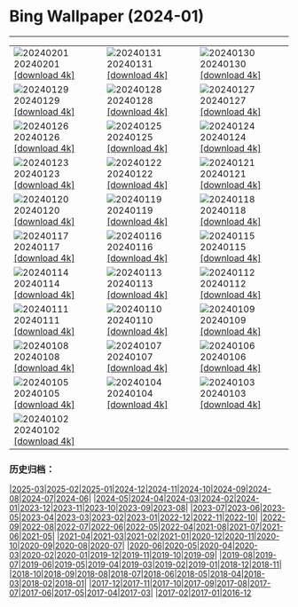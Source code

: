 # Bing Wallpaper (2024-01)
**************

<table><tr><td><img src="https://www.bing.com/th?id=OHR.ZebraMother_EN-CA5020659638_1920x1080.jpg" alt="20240201"> 20240201 <a href="https://www.bing.com/th?id=OHR.ZebraMother_EN-CA5020659638_UHD.jpg">[download 4k]</a></td><td><img src="https://www.bing.com/th?id=OHR.AlbaceteSpain_EN-CA6620755478_1920x1080.jpg" alt="20240131"> 20240131 <a href="https://www.bing.com/th?id=OHR.AlbaceteSpain_EN-CA6620755478_UHD.jpg">[download 4k]</a></td><td><img src="https://www.bing.com/th?id=OHR.GollingerFalls_EN-CA5492770721_1920x1080.jpg" alt="20240130"> 20240130 <a href="https://www.bing.com/th?id=OHR.GollingerFalls_EN-CA5492770721_UHD.jpg">[download 4k]</a></td></tr><tr><td><img src="https://www.bing.com/th?id=OHR.ChannelOutback_EN-CA2352335616_1920x1080.jpg" alt="20240129"> 20240129 <a href="https://www.bing.com/th?id=OHR.ChannelOutback_EN-CA2352335616_UHD.jpg">[download 4k]</a></td><td><img src="https://www.bing.com/th?id=OHR.WinterCarnival_EN-CA1750388118_1920x1080.jpg" alt="20240128"> 20240128 <a href="https://www.bing.com/th?id=OHR.WinterCarnival_EN-CA1750388118_UHD.jpg">[download 4k]</a></td><td><img src="https://www.bing.com/th?id=OHR.HawkOwl_EN-CA9957367188_1920x1080.jpg" alt="20240127"> 20240127 <a href="https://www.bing.com/th?id=OHR.HawkOwl_EN-CA9957367188_UHD.jpg">[download 4k]</a></td></tr><tr><td><img src="https://www.bing.com/th?id=OHR.SnowyOwlQuebec_EN-CA1326772856_1920x1080.jpg" alt="20240126"> 20240126 <a href="https://www.bing.com/th?id=OHR.SnowyOwlQuebec_EN-CA1326772856_UHD.jpg">[download 4k]</a></td><td><img src="https://www.bing.com/th?id=OHR.IcelandBeach_EN-CA0939804104_1920x1080.jpg" alt="20240125"> 20240125 <a href="https://www.bing.com/th?id=OHR.IcelandBeach_EN-CA0939804104_UHD.jpg">[download 4k]</a></td><td><img src="https://www.bing.com/th?id=OHR.MaldivesAtolls_EN-CA0649098426_1920x1080.jpg" alt="20240124"> 20240124 <a href="https://www.bing.com/th?id=OHR.MaldivesAtolls_EN-CA0649098426_UHD.jpg">[download 4k]</a></td></tr><tr><td><img src="https://www.bing.com/th?id=OHR.SantaCruzSunrise_EN-CA9651520074_1920x1080.jpg" alt="20240123"> 20240123 <a href="https://www.bing.com/th?id=OHR.SantaCruzSunrise_EN-CA9651520074_UHD.jpg">[download 4k]</a></td><td><img src="https://www.bing.com/th?id=OHR.SquirrelNetherlands_EN-CA8803161648_1920x1080.jpg" alt="20240122"> 20240122 <a href="https://www.bing.com/th?id=OHR.SquirrelNetherlands_EN-CA8803161648_UHD.jpg">[download 4k]</a></td><td><img src="https://www.bing.com/th?id=OHR.MacaroniPenguins_EN-CA8464340368_1920x1080.jpg" alt="20240121"> 20240121 <a href="https://www.bing.com/th?id=OHR.MacaroniPenguins_EN-CA8464340368_UHD.jpg">[download 4k]</a></td></tr><tr><td><img src="https://www.bing.com/th?id=OHR.PlitviceWinter_EN-CA8126471989_1920x1080.jpg" alt="20240120"> 20240120 <a href="https://www.bing.com/th?id=OHR.PlitviceWinter_EN-CA8126471989_UHD.jpg">[download 4k]</a></td><td><img src="https://www.bing.com/th?id=OHR.ParisBridge_EN-CA5986391133_1920x1080.jpg" alt="20240119"> 20240119 <a href="https://www.bing.com/th?id=OHR.ParisBridge_EN-CA5986391133_UHD.jpg">[download 4k]</a></td><td><img src="https://www.bing.com/th?id=OHR.SleepyWolf_EN-CA6144184677_1920x1080.jpg" alt="20240118"> 20240118 <a href="https://www.bing.com/th?id=OHR.SleepyWolf_EN-CA6144184677_UHD.jpg">[download 4k]</a></td></tr><tr><td><img src="https://www.bing.com/th?id=OHR.LakeLouise_EN-CA6262650023_1920x1080.jpg" alt="20240117"> 20240117 <a href="https://www.bing.com/th?id=OHR.LakeLouise_EN-CA6262650023_UHD.jpg">[download 4k]</a></td><td><img src="https://www.bing.com/th?id=OHR.AuroraBritishColumbia_EN-CA6392674959_1920x1080.jpg" alt="20240116"> 20240116 <a href="https://www.bing.com/th?id=OHR.AuroraBritishColumbia_EN-CA6392674959_UHD.jpg">[download 4k]</a></td><td><img src="https://www.bing.com/th?id=OHR.HokkaidoSwans_EN-CA6678796195_1920x1080.jpg" alt="20240115"> 20240115 <a href="https://www.bing.com/th?id=OHR.HokkaidoSwans_EN-CA6678796195_UHD.jpg">[download 4k]</a></td></tr><tr><td><img src="https://www.bing.com/th?id=OHR.HanaHighway_EN-CA7042798392_1920x1080.jpg" alt="20240114"> 20240114 <a href="https://www.bing.com/th?id=OHR.HanaHighway_EN-CA7042798392_UHD.jpg">[download 4k]</a></td><td><img src="https://www.bing.com/th?id=OHR.BukhansanSeoul_EN-CA7594639923_1920x1080.jpg" alt="20240113"> 20240113 <a href="https://www.bing.com/th?id=OHR.BukhansanSeoul_EN-CA7594639923_UHD.jpg">[download 4k]</a></td><td><img src="https://www.bing.com/th?id=OHR.LynxSnow_EN-CA9725800228_1920x1080.jpg" alt="20240112"> 20240112 <a href="https://www.bing.com/th?id=OHR.LynxSnow_EN-CA9725800228_UHD.jpg">[download 4k]</a></td></tr><tr><td><img src="https://www.bing.com/th?id=OHR.MilopotamosStairs_EN-CA9415025805_1920x1080.jpg" alt="20240111"> 20240111 <a href="https://www.bing.com/th?id=OHR.MilopotamosStairs_EN-CA9415025805_UHD.jpg">[download 4k]</a></td><td><img src="https://www.bing.com/th?id=OHR.BalloonDay_EN-CA0285762156_1920x1080.jpg" alt="20240110"> 20240110 <a href="https://www.bing.com/th?id=OHR.BalloonDay_EN-CA0285762156_UHD.jpg">[download 4k]</a></td><td><img src="https://www.bing.com/th?id=OHR.BerninaPass_EN-CA0858357158_1920x1080.jpg" alt="20240109"> 20240109 <a href="https://www.bing.com/th?id=OHR.BerninaPass_EN-CA0858357158_UHD.jpg">[download 4k]</a></td></tr><tr><td><img src="https://www.bing.com/th?id=OHR.DevilsMarbles_EN-CA8561451534_1920x1080.jpg" alt="20240108"> 20240108 <a href="https://www.bing.com/th?id=OHR.DevilsMarbles_EN-CA8561451534_UHD.jpg">[download 4k]</a></td><td><img src="https://www.bing.com/th?id=OHR.VermilionLakesCA_EN-CA5785272161_1920x1080.jpg" alt="20240107"> 20240107 <a href="https://www.bing.com/th?id=OHR.VermilionLakesCA_EN-CA5785272161_UHD.jpg">[download 4k]</a></td><td><img src="https://www.bing.com/th?id=OHR.HarbinFestival_EN-CA4930649632_1920x1080.jpg" alt="20240106"> 20240106 <a href="https://www.bing.com/th?id=OHR.HarbinFestival_EN-CA4930649632_UHD.jpg">[download 4k]</a></td></tr><tr><td><img src="https://www.bing.com/th?id=OHR.GoldenGateLight_EN-CA5633568958_1920x1080.jpg" alt="20240105"> 20240105 <a href="https://www.bing.com/th?id=OHR.GoldenGateLight_EN-CA5633568958_UHD.jpg">[download 4k]</a></td><td><img src="https://www.bing.com/th?id=OHR.BodleianCeiling_EN-CA4231401380_1920x1080.jpg" alt="20240104"> 20240104 <a href="https://www.bing.com/th?id=OHR.BodleianCeiling_EN-CA4231401380_UHD.jpg">[download 4k]</a></td><td><img src="https://www.bing.com/th?id=OHR.BhutanSolstice_EN-CA3332703739_1920x1080.jpg" alt="20240103"> 20240103 <a href="https://www.bing.com/th?id=OHR.BhutanSolstice_EN-CA3332703739_UHD.jpg">[download 4k]</a></td></tr><tr><td><img src="https://www.bing.com/th?id=OHR.SleepingFox_EN-CA4697579541_1920x1080.jpg" alt="20240102"> 20240102 <a href="https://www.bing.com/th?id=OHR.SleepingFox_EN-CA4697579541_UHD.jpg">[download 4k]</a></td><td></td><td></td></tr></table>

### 历史归档：

|[2025-03](/../2025-03/2025-03.md)|[2025-02](/../2025-02/2025-02.md)|[2025-01](/../2025-01/2025-01.md)|[2024-12](/../2024-12/2024-12.md)|[2024-11](/../2024-11/2024-11.md)|[2024-10](/../2024-10/2024-10.md)|[2024-09](/../2024-09/2024-09.md)|[2024-08](/../2024-08/2024-08.md)|[2024-07](/../2024-07/2024-07.md)|[2024-06](/../2024-06/2024-06.md)|
|[2024-05](/../2024-05/2024-05.md)|[2024-04](/../2024-04/2024-04.md)|[2024-03](/../2024-03/2024-03.md)|[2024-02](/../2024-02/2024-02.md)|[2024-01](/2024-01.md)|[2023-12](/../2023-12/2023-12.md)|[2023-11](/../2023-11/2023-11.md)|[2023-10](/../2023-10/2023-10.md)|[2023-09](/../2023-09/2023-09.md)|[2023-08](/../2023-08/2023-08.md)|
|[2023-07](/../2023-07/2023-07.md)|[2023-06](/../2023-06/2023-06.md)|[2023-05](/../2023-05/2023-05.md)|[2023-04](/../2023-04/2023-04.md)|[2023-03](/../2023-03/2023-03.md)|[2023-02](/../2023-02/2023-02.md)|[2023-01](/../2023-01/2023-01.md)|[2022-12](/../2022-12/2022-12.md)|[2022-11](/../2022-11/2022-11.md)|[2022-10](/../2022-10/2022-10.md)|
|[2022-09](/../2022-09/2022-09.md)|[2022-08](/../2022-08/2022-08.md)|[2022-07](/../2022-07/2022-07.md)|[2022-06](/../2022-06/2022-06.md)|[2022-05](/../2022-05/2022-05.md)|[2022-04](/../2022-04/2022-04.md)|[2021-08](/../2021-08/2021-08.md)|[2021-07](/../2021-07/2021-07.md)|[2021-06](/../2021-06/2021-06.md)|[2021-05](/../2021-05/2021-05.md)|
|[2021-04](/../2021-04/2021-04.md)|[2021-03](/../2021-03/2021-03.md)|[2021-02](/../2021-02/2021-02.md)|[2021-01](/../2021-01/2021-01.md)|[2020-12](/../2020-12/2020-12.md)|[2020-11](/../2020-11/2020-11.md)|[2020-10](/../2020-10/2020-10.md)|[2020-09](/../2020-09/2020-09.md)|[2020-08](/../2020-08/2020-08.md)|[2020-07](/../2020-07/2020-07.md)|
|[2020-06](/../2020-06/2020-06.md)|[2020-05](/../2020-05/2020-05.md)|[2020-04](/../2020-04/2020-04.md)|[2020-03](/../2020-03/2020-03.md)|[2020-02](/../2020-02/2020-02.md)|[2020-01](/../2020-01/2020-01.md)|[2019-12](/../2019-12/2019-12.md)|[2019-11](/../2019-11/2019-11.md)|[2019-10](/../2019-10/2019-10.md)|[2019-09](/../2019-09/2019-09.md)|
|[2019-08](/../2019-08/2019-08.md)|[2019-07](/../2019-07/2019-07.md)|[2019-06](/../2019-06/2019-06.md)|[2019-05](/../2019-05/2019-05.md)|[2019-04](/../2019-04/2019-04.md)|[2019-03](/../2019-03/2019-03.md)|[2019-02](/../2019-02/2019-02.md)|[2019-01](/../2019-01/2019-01.md)|[2018-12](/../2018-12/2018-12.md)|[2018-11](/../2018-11/2018-11.md)|
|[2018-10](/../2018-10/2018-10.md)|[2018-09](/../2018-09/2018-09.md)|[2018-08](/../2018-08/2018-08.md)|[2018-07](/../2018-07/2018-07.md)|[2018-06](/../2018-06/2018-06.md)|[2018-05](/../2018-05/2018-05.md)|[2018-04](/../2018-04/2018-04.md)|[2018-03](/../2018-03/2018-03.md)|[2018-02](/../2018-02/2018-02.md)|[2018-01](/../2018-01/2018-01.md)|
|[2017-12](/../2017-12/2017-12.md)|[2017-11](/../2017-11/2017-11.md)|[2017-10](/../2017-10/2017-10.md)|[2017-09](/../2017-09/2017-09.md)|[2017-08](/../2017-08/2017-08.md)|[2017-07](/../2017-07/2017-07.md)|[2017-06](/../2017-06/2017-06.md)|[2017-05](/../2017-05/2017-05.md)|[2017-04](/../2017-04/2017-04.md)|[2017-03](/../2017-03/2017-03.md)|
|[2017-02](/../2017-02/2017-02.md)|[2017-01](/../2017-01/2017-01.md)|[2016-12](/../2016-12/2016-12.md)